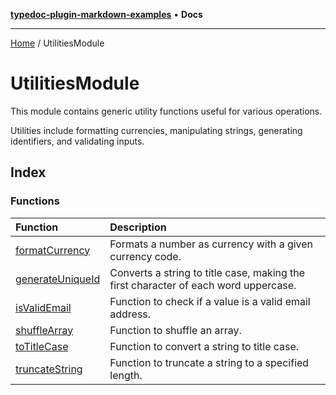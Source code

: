 [**typedoc-plugin-markdown-examples**](../README.md) • **Docs**

***

[Home](../README.md) / UtilitiesModule

# UtilitiesModule

This module contains generic utility functions useful for various operations.

Utilities include formatting currencies, manipulating strings, generating identifiers, and validating inputs.

## Index

### Functions

| Function | Description |
| :------ | :------ |
| [formatCurrency](functions/formatCurrency.md) | Formats a number as currency with a given currency code. |
| [generateUniqueId](functions/generateUniqueId.md) | Converts a string to title case, making the first character of each word uppercase. |
| [isValidEmail](functions/isValidEmail.md) | Function to check if a value is a valid email address. |
| [shuffleArray](functions/shuffleArray.md) | Function to shuffle an array. |
| [toTitleCase](functions/toTitleCase.md) | Function to convert a string to title case. |
| [truncateString](functions/truncateString.md) | Function to truncate a string to a specified length. |
